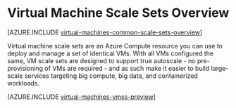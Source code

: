 <properties
	pageTitle="Virtual Machine Scale Sets Overview | Azure"
	description="Learn more about Virtual Machine Scale Sets"
	services="virtual-machines-windows"
	documentationCenter=""
	authors="gbowerman"
	manager="timlt"
	editor=""
	tags="azure-resource-manager"/>

<tags
	ms.service="virtual-machines-windows"
	ms.date="11/11/2015"
	wacn.date=""/>
# Virtual Machine Scale Sets Overview
[AZURE.INCLUDE [virtual-machines-common-scale-sets-overview](../includes/virtual-machines-common-scale-sets-overview.md)]

Virtual machine scale sets are an Azure Compute resource you can use to deploy and manage a set of identical VMs. With all VMs configured the same, VM scale sets are designed to support true autoscale - no pre-provisioning of VMs are required - and as such make it easier to build large-scale services targeting big compute, big data, and containerized workloads.

[AZURE.INCLUDE [virtual-machines-vmss-preview](../includes/virtual-machines-vmss-preview-ps-include.md)]
